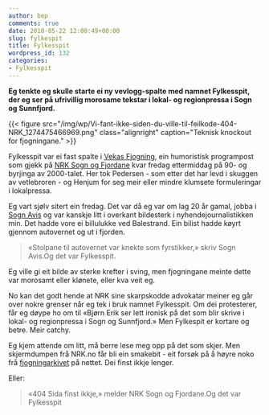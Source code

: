 ```yaml
---
author: bep
comments: true
date: 2010-05-22 12:00:49+00:00
slug: fylkespit
title: Fylkesspit
wordpress_id: 132
categories:
- Fylkesspit
---
```


**Eg tenkte eg skulle starte ei ny vevlogg-spalte med namnet Fylkesspit, der eg ser på ufrivillig morosame tekstar i lokal- og regionpressa i Sogn og Sunnfjord.**

{{< figure src="/img/wp/Vi-fant-ikke-siden-du-ville-til-feilkode-404-NRK_1274475466969.png" class="alignright" caption="Teknisk knockout for fjogningane." >}}

<!--more-->

Fylkesspit var ei fast spalte i [Vekas Fjogning](http://nn.wikipedia.org/wiki/Vekas_fjogning), ein humoristisk programpost som gjekk på [NRK Sogn og Fjordane](http://www.nrk.no/sognogfjordane/) kvar fredag ettermiddag på 90- og byrjinga av 2000-talet. Her tok Pedersen - som etter det har levd i skuggen av vetlebroren - og Henjum for seg meir eller mindre klumsete formuleringar i lokalpressa.

Eg vart sjølv sitert ein fredag. Det var då eg var om lag 20 år gamal, jobba i [Sogn Avis](http://nn.wikipedia.org/wiki/Sogn_Avis) og var kanskje litt i overkant bildesterk i nyhendejournalistikken min. Det hadde vore ei billulukke ved Balestrand. Ein bilist hadde køyrt gjennom autovernet og ut i fjorden.


<blockquote>«Stolpane til autovernet var knekte som fyrstikker,» skriv Sogn Avis.Og det var Fylkesspit.</blockquote>


Eg ville gi eit bilde av sterke krefter i sving, men fjogningane meinte dette var morosamt eller klønete, eller kva veit eg.

No kan det godt hende at NRK sine skarpskodde advokatar meiner eg går over nokre grenser når eg tek i bruk namnet Fylkesspit. Om dei protesterer, får eg døype ho om til «Bjørn Erik ser lett ironisk på det som blir skrive i lokal- og regionpressa i Sogn og Sunnfjord.» Men Fylkespit er kortare og betre. Meir catchy.

Eg kjem attende om litt, må berre lese meg opp på det som skjer. Men skjermdumpen frå NRK.no får bli ein smakebit - eit forsøk på å høyre noko frå [fjogningarkivet](http://www.nrk.no/nyheter/distrikt/nrk_sogn_og_fjordane/ymse/1366066.html) på nettet. Dei finst ikkje lenger.

Eller:


<blockquote>«404 Sida finst ikkje,» melder NRK Sogn og Fjordane.Og det var Fylkesspit</blockquote>
